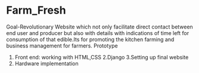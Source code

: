 # Farm_Fresh
Goal-Revolutionary Website which not only facilitate direct contact between end user and producer but also with details with indications of time left for consumption of that edible.Its for promoting the kitchen farming and business management for farmers.
Prototype
1. Front end: working with HTML,CSS
2.Django
3.Setting up final website
4. Hardware implementation

